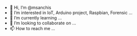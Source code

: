 - 👋 Hi, I’m @msanchis
- 👀 I’m interested in IoT, Arduino project, Raspbian, Forensic ...
- 🌱 I’m currently learning ...
- 💞️ I’m looking to collaborate on ...
- 📫 How to reach me ...

<!---
msanchis/msanchis is a ✨ special ✨ repository because its `README.md` (this file) appears on your GitHub profile.
You can click the Preview link to take a look at your changes.
--->
